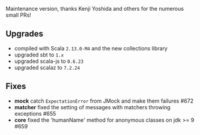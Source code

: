 Maintenance version, thanks Kenji Yoshida and others for the numerous small PRs!

## Upgrades

 * compiled with Scala `2.13.0-M4` and the new collections library
 * upgraded sbt to `1.x`
 * upgraded scala-js to `0.6.23`
 * upgraded scalaz to `7.2.24`
 
## Fixes

 * **mock** catch `ExpectationError` from JMock and make them failures #672
 * **matcher** fixed the setting of messages with matchers throwing exceptions #655
 * **core** fixed the 'humanName' method for anonymous classes on jdk >= 9 #659
